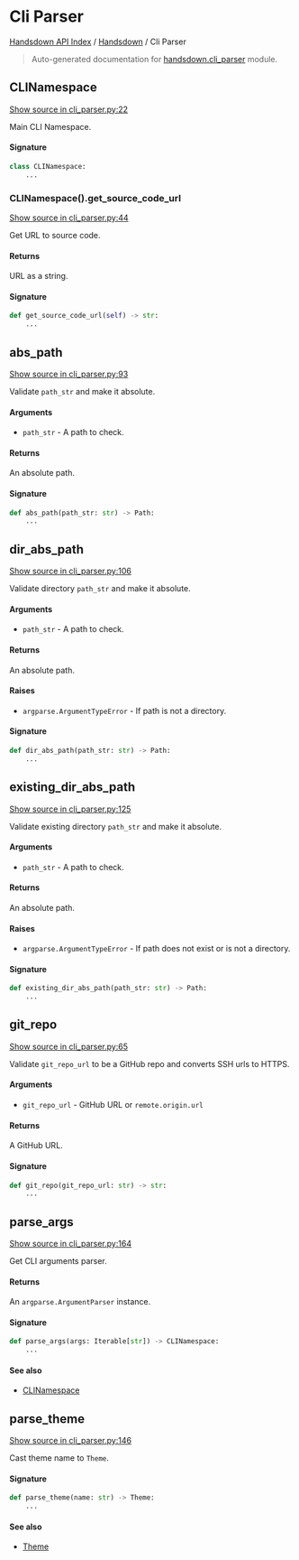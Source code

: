 # Cli Parser

[Handsdown API Index](../README.md#handsdown-api-index) / [Handsdown](./index.md#handsdown) / Cli Parser

> Auto-generated documentation for [handsdown.cli_parser](https://github.com/vemel/handsdown/blob/main/handsdown/cli_parser.py) module.

## CLINamespace

[Show source in cli_parser.py:22](https://github.com/vemel/handsdown/blob/main/handsdown/cli_parser.py#L22)

Main CLI Namespace.

#### Signature

```python
class CLINamespace:
    ...
```

### CLINamespace().get_source_code_url

[Show source in cli_parser.py:44](https://github.com/vemel/handsdown/blob/main/handsdown/cli_parser.py#L44)

Get URL to source code.

#### Returns

URL as a string.

#### Signature

```python
def get_source_code_url(self) -> str:
    ...
```



## abs_path

[Show source in cli_parser.py:93](https://github.com/vemel/handsdown/blob/main/handsdown/cli_parser.py#L93)

Validate `path_str` and make it absolute.

#### Arguments

- `path_str` - A path to check.

#### Returns

An absolute path.

#### Signature

```python
def abs_path(path_str: str) -> Path:
    ...
```



## dir_abs_path

[Show source in cli_parser.py:106](https://github.com/vemel/handsdown/blob/main/handsdown/cli_parser.py#L106)

Validate directory `path_str` and make it absolute.

#### Arguments

- `path_str` - A path to check.

#### Returns

An absolute path.

#### Raises

- `argparse.ArgumentTypeError` - If path is not a directory.

#### Signature

```python
def dir_abs_path(path_str: str) -> Path:
    ...
```



## existing_dir_abs_path

[Show source in cli_parser.py:125](https://github.com/vemel/handsdown/blob/main/handsdown/cli_parser.py#L125)

Validate existing directory `path_str` and make it absolute.

#### Arguments

- `path_str` - A path to check.

#### Returns

An absolute path.

#### Raises

- `argparse.ArgumentTypeError` - If path does not exist or is not a directory.

#### Signature

```python
def existing_dir_abs_path(path_str: str) -> Path:
    ...
```



## git_repo

[Show source in cli_parser.py:65](https://github.com/vemel/handsdown/blob/main/handsdown/cli_parser.py#L65)

Validate `git_repo_url` to be a GitHub repo and converts SSH urls to HTTPS.

#### Arguments

- `git_repo_url` - GitHub URL or `remote.origin.url`

#### Returns

A GitHub URL.

#### Signature

```python
def git_repo(git_repo_url: str) -> str:
    ...
```



## parse_args

[Show source in cli_parser.py:164](https://github.com/vemel/handsdown/blob/main/handsdown/cli_parser.py#L164)

Get CLI arguments parser.

#### Returns

An `argparse.ArgumentParser` instance.

#### Signature

```python
def parse_args(args: Iterable[str]) -> CLINamespace:
    ...
```

#### See also

- [CLINamespace](#clinamespace)



## parse_theme

[Show source in cli_parser.py:146](https://github.com/vemel/handsdown/blob/main/handsdown/cli_parser.py#L146)

Cast theme name to `Theme`.

#### Signature

```python
def parse_theme(name: str) -> Theme:
    ...
```

#### See also

- [Theme](./constants.md#theme)
